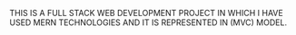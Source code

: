 THIS IS A FULL STACK WEB DEVELOPMENT PROJECT IN WHICH I HAVE USED MERN TECHNOLOGIES AND IT IS REPRESENTED IN (MVC) MODEL.
